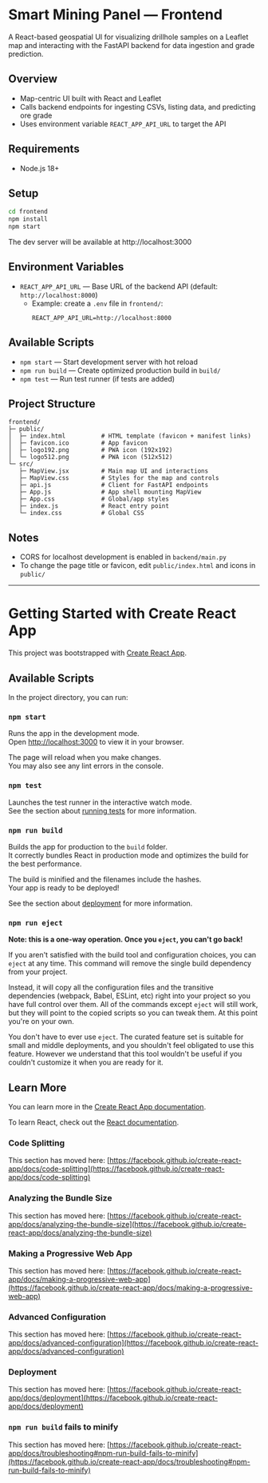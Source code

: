 # Smart Mining Panel — Frontend

A React-based geospatial UI for visualizing drillhole samples on a Leaflet map and interacting with the FastAPI backend for data ingestion and grade prediction.

## Overview

- Map-centric UI built with React and Leaflet
- Calls backend endpoints for ingesting CSVs, listing data, and predicting ore grade
- Uses environment variable `REACT_APP_API_URL` to target the API

## Requirements

- Node.js 18+

## Setup

```bash
cd frontend
npm install
npm start
```

The dev server will be available at http://localhost:3000

## Environment Variables

- `REACT_APP_API_URL` — Base URL of the backend API (default: `http://localhost:8000`)
  - Example: create a `.env` file in `frontend/`:
    ```env
    REACT_APP_API_URL=http://localhost:8000
    ```

## Available Scripts

- `npm start` — Start development server with hot reload
- `npm run build` — Create optimized production build in `build/`
- `npm test` — Run test runner (if tests are added)

## Project Structure

```
frontend/
├─ public/
│  ├─ index.html          # HTML template (favicon + manifest links)
│  ├─ favicon.ico         # App favicon
│  ├─ logo192.png         # PWA icon (192x192)
│  └─ logo512.png         # PWA icon (512x512)
└─ src/
   ├─ MapView.jsx         # Main map UI and interactions
   ├─ MapView.css         # Styles for the map and controls
   ├─ api.js              # Client for FastAPI endpoints
   ├─ App.js              # App shell mounting MapView
   ├─ App.css             # Global/app styles
   ├─ index.js            # React entry point
   └─ index.css           # Global CSS
```

## Notes

- CORS for localhost development is enabled in `backend/main.py`
- To change the page title or favicon, edit `public/index.html` and icons in `public/`

---

# Getting Started with Create React App

This project was bootstrapped with [Create React App](https://github.com/facebook/create-react-app).

## Available Scripts

In the project directory, you can run:

### `npm start`

Runs the app in the development mode.\
Open [http://localhost:3000](http://localhost:3000) to view it in your browser.

The page will reload when you make changes.\
You may also see any lint errors in the console.

### `npm test`

Launches the test runner in the interactive watch mode.\
See the section about [running tests](https://facebook.github.io/create-react-app/docs/running-tests) for more information.

### `npm run build`

Builds the app for production to the `build` folder.\
It correctly bundles React in production mode and optimizes the build for the best performance.

The build is minified and the filenames include the hashes.\
Your app is ready to be deployed!

See the section about [deployment](https://facebook.github.io/create-react-app/docs/deployment) for more information.

### `npm run eject`

**Note: this is a one-way operation. Once you `eject`, you can't go back!**

If you aren't satisfied with the build tool and configuration choices, you can `eject` at any time. This command will remove the single build dependency from your project.

Instead, it will copy all the configuration files and the transitive dependencies (webpack, Babel, ESLint, etc) right into your project so you have full control over them. All of the commands except `eject` will still work, but they will point to the copied scripts so you can tweak them. At this point you're on your own.

You don't have to ever use `eject`. The curated feature set is suitable for small and middle deployments, and you shouldn't feel obligated to use this feature. However we understand that this tool wouldn't be useful if you couldn't customize it when you are ready for it.

## Learn More

You can learn more in the [Create React App documentation](https://facebook.github.io/create-react-app/docs/getting-started).

To learn React, check out the [React documentation](https://reactjs.org/).

### Code Splitting

This section has moved here: [https://facebook.github.io/create-react-app/docs/code-splitting](https://facebook.github.io/create-react-app/docs/code-splitting)

### Analyzing the Bundle Size

This section has moved here: [https://facebook.github.io/create-react-app/docs/analyzing-the-bundle-size](https://facebook.github.io/create-react-app/docs/analyzing-the-bundle-size)

### Making a Progressive Web App

This section has moved here: [https://facebook.github.io/create-react-app/docs/making-a-progressive-web-app](https://facebook.github.io/create-react-app/docs/making-a-progressive-web-app)

### Advanced Configuration

This section has moved here: [https://facebook.github.io/create-react-app/docs/advanced-configuration](https://facebook.github.io/create-react-app/docs/advanced-configuration)

### Deployment

This section has moved here: [https://facebook.github.io/create-react-app/docs/deployment](https://facebook.github.io/create-react-app/docs/deployment)

### `npm run build` fails to minify

This section has moved here: [https://facebook.github.io/create-react-app/docs/troubleshooting#npm-run-build-fails-to-minify](https://facebook.github.io/create-react-app/docs/troubleshooting#npm-run-build-fails-to-minify)
